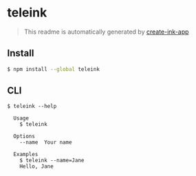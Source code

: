 # teleink

> This readme is automatically generated by [create-ink-app](https://github.com/vadimdemedes/create-ink-app)

## Install

```bash
$ npm install --global teleink
```

## CLI

```
$ teleink --help

  Usage
    $ teleink

  Options
    --name  Your name

  Examples
    $ teleink --name=Jane
    Hello, Jane
```
